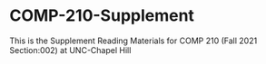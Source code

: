 # COMP-210-Supplement
This is the Supplement Reading Materials for COMP 210 (Fall 2021 Section:002) at UNC-Chapel Hill
